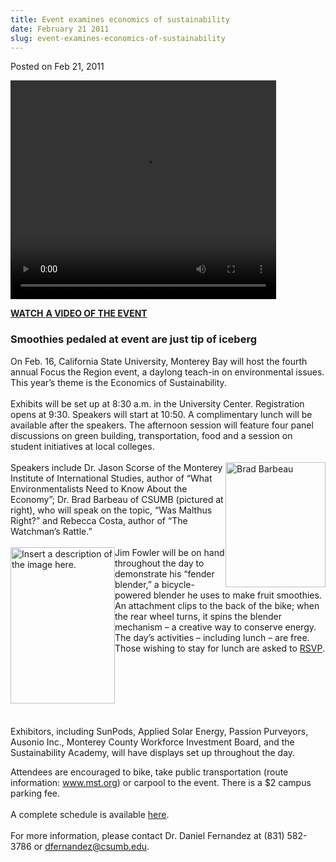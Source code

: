 ```yaml
---
title: Event examines economics of sustainability
date: February 21 2011
slug: event-examines-economics-of-sustainability
---
```





<span class="date">Posted on Feb 21, 2011    </span>
<div class="eminline-wrapper">
<div class="emvideo emvideo-video emvideo-youtube">
<div class="emfield-emvideo emfield-emvideo-youtube">
<div id="emvideo-youtube-flash-wrapper-1">
<!--<object type="application/x-shockwave-flash" height="350" width="425" data="http://www.youtube.com/v/hdaAeTts9tI&amp;rel=0&amp;enablejsapi=1&amp;playerapiid=ytplayer&amp;fs=1" id="emvideo-youtube-flash-1">
          <param name="movie" value="http://www.youtube.com/v/hdaAeTts9tI&amp;rel=0&amp;enablejsapi=1&amp;playerapiid=ytplayer&amp;fs=1" />
          <param name="allowScriptAccess" value="sameDomain"/>
          <param name="quality" value="best"/>
          <param name="allowFullScreen" value="true"/>
          <param name="bgcolor" value="#FFFFFF"/>
          <param name="scale" value="noScale"/>
          <param name="salign" value="TL"/>
          <param name="FlashVars" value="playerMode=embedded" />
          <param name="wmode" value="transparent" />
        </object>-->
<video controls="" width="425" height="350">
<source src="http://r10---sn-o097zne6.googlevideo.com/videoplayback?pl=23&amp;mv=m&amp;signature=78C6C2D7B70A82B0EBC2AA36AFEDB2AAAD5A7728.A9A8E19BC0641DA87BB208DE400F42148FD2F2A5&amp;ms=au&amp;ratebypass=yes&amp;id=o-APRQohTL5m_EAXBBprKfOme-kZtbLfeTkTFNU3f8roKA&amp;fexp=900718,907263,916104,923368,927622,929821,930676,936121,9406392,941004,943917,947225,948124,952302,952605,952901,955301,957103,957105,957201,959701&amp;source=youtube&amp;sver=3&amp;expire=1422349271&amp;dur=63.854&amp;mt=1422327633&amp;key=yt5&amp;ip=198.189.249.65&amp;upn=fYhZli0Y1ME&amp;sparams=dur,id,initcwndbps,ip,ipbits,itag,mm,ms,mv,pl,ratebypass,source,upn,expire&amp;itag=18&amp;mm=31&amp;ipbits=0&amp;initcwndbps=4058750&amp;name=hdaAeTts9tI" type="video/mp4"/></video></div>
</div>
</div>
</div>
<p><a href="http://www.youtube.com/watch?v=hdaAeTts9tI" rel="nofollow"><strong>WATCH</strong> <strong>A VIDEO OF THE
EVENT</strong></a></p>
<h3>Smoothies pedaled at event are just tip of iceberg</h3>
<p>On Feb. 16, California State University, Monterey Bay will host
the fourth annual Focus the Region event, a daylong teach-in on
environmental issues. This year&#x2019;s theme is the Economics of
Sustainability.<br>
<br>
Exhibits will be set up at 8:30 a.m. in the University Center.
Registration opens at 9:30. Speakers will start at 10:50. A
complimentary lunch will be available after the speakers. The
afternoon session will feature four panel discussions on green
building, transportation, food and a session on student initiatives
at local colleges.<br>
<br>
<img alt="Brad Barbeau" src="http://news.csumb.edu/sites/default/files/65/attachments/news/images/brad_barbeau.jpg" style="width:160px; height:200px; float:right">Speakers include
Dr. Jason Scorse of the Monterey Institute of International
Studies, author of &#x201C;What Environmentalists Need to Know About the
Economy&#x201D;; Dr. Brad Barbeau of CSUMB (pictured at right), who will
speak on the topic, &#x201C;Was Malthus Right?&#x201D; and Rebecca Costa, author
of &#x201C;The Watchman&#x2019;s Rattle.&#x201D;<br>
<br>
<img alt="Insert a description of the image here." src="http://news.csumb.edu/sites/default/files/65/attachments/news/images/watchmans_rattle.jpg" style="height:250px; width:167px; float:left">Jim Fowler will be
on hand throughout the day to demonstrate his &#x201C;fender blender,&#x201D; a
bicycle-powered blender he uses to make fruit smoothies. An
attachment clips to the back of the bike; when the rear wheel
turns, it spins the blender mechanism &#x2013; a creative way to conserve
energy.<br>
The day&#x2019;s activities &#x2013; including lunch &#x2013; are free. Those wishing to
stay for lunch are asked to <a href="http://rsvp.csumb.edu" rel="nofollow">RSVP</a>.</br></img></br></br></img></br></br></br></br></p>
<p>Exhibitors, including SunPods, Applied Solar Energy, Passion
Purveyors, Ausonio Inc., Monterey County Workforce Investment
Board, and the Sustainability Academy, will have displays set up
throughout the day.</p>
<p>Attendees are encouraged to bike, take public transportation
(route information: <a href="http://www.mst.org" title="www.mst.org">www.mst.org</a>) or carpool to the event. There is a
$2 campus parking fee.<br>
<br>
A complete schedule is available <a href="http://ideals.csumb.edu/focus-region-2011" rel="nofollow">here</a>.<br>
<br>
For more information, please contact Dr. Daniel Fernandez at (831)
582-3786 or <a href="mailto:dfernandez@csumb.edu">dfernandez@csumb.edu</a>.</br></br></br></br></p>
<p><br>
&#xA0;</br></p>





